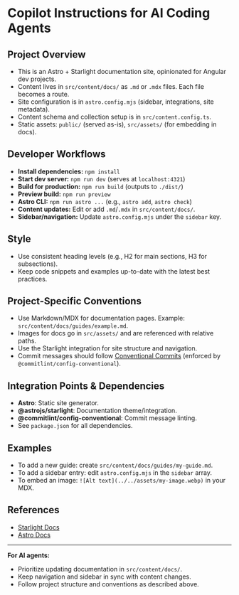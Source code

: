 # Copilot Instructions for AI Coding Agents

## Project Overview

- This is an Astro + Starlight documentation site, opinionated for Angular dev projects.
- Content lives in `src/content/docs/` as `.md` or `.mdx` files. Each file becomes a route.
- Site configuration is in `astro.config.mjs` (sidebar, integrations, site metadata).
- Content schema and collection setup is in `src/content.config.ts`.
- Static assets: `public/` (served as-is), `src/assets/` (for embedding in docs).

## Developer Workflows

- **Install dependencies:** `npm install`
- **Start dev server:** `npm run dev` (serves at `localhost:4321`)
- **Build for production:** `npm run build` (outputs to `./dist/`)
- **Preview build:** `npm run preview`
- **Astro CLI:** `npm run astro ...` (e.g., `astro add`, `astro check`)
- **Content updates:** Edit or add `.md`/`.mdx` in `src/content/docs/`.
- **Sidebar/navigation:** Update `astro.config.mjs` under the `sidebar` key.

## Style

- Use consistent heading levels (e.g., H2 for main sections, H3 for subsections).
- Keep code snippets and examples up-to-date with the latest best practices.

## Project-Specific Conventions

- Use Markdown/MDX for documentation pages. Example: `src/content/docs/guides/example.md`.
- Images for docs go in `src/assets/` and are referenced with relative paths.
- Use the Starlight integration for site structure and navigation.
- Commit messages should follow [Conventional Commits](https://www.conventionalcommits.org/) (enforced by `@commitlint/config-conventional`).

## Integration Points & Dependencies

- **Astro**: Static site generator.
- **@astrojs/starlight**: Documentation theme/integration.
- **@commitlint/config-conventional**: Commit message linting.
- See `package.json` for all dependencies.

## Examples

- To add a new guide: create `src/content/docs/guides/my-guide.md`.
- To add a sidebar entry: edit `astro.config.mjs` in the `sidebar` array.
- To embed an image: `![Alt text](../../assets/my-image.webp)` in your MDX.

## References

- [Starlight Docs](https://starlight.astro.build/)
- [Astro Docs](https://docs.astro.build/)

---

**For AI agents:**

- Prioritize updating documentation in `src/content/docs/`.
- Keep navigation and sidebar in sync with content changes.
- Follow project structure and conventions as described above.
